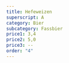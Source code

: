 ```yaml
---
title: Hefeweizen
superscript: A
category: Bier
subcategory: Fassbier
price1: 3,4
price2: 5,0
price3: --
order: "4"
---
```

